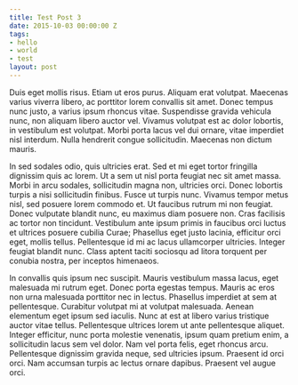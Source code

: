```yaml
---
title: Test Post 3
date: 2015-10-03 00:00:00 Z
tags:
- hello
- world
- test
layout: post
---
```


Duis eget mollis risus. Etiam ut eros purus. Aliquam erat volutpat. Maecenas varius viverra libero, ac porttitor lorem convallis sit amet. Donec tempus nunc justo, a varius ipsum rhoncus vitae. Suspendisse gravida vehicula nunc, non aliquam libero auctor vel. Vivamus volutpat est ac dolor lobortis, in vestibulum est volutpat. Morbi porta lacus vel dui ornare, vitae imperdiet nisl interdum. Nulla hendrerit congue sollicitudin. Maecenas non dictum mauris.

In sed sodales odio, quis ultricies erat. Sed et mi eget tortor fringilla dignissim quis ac lorem. Ut a sem ut nisl porta feugiat nec sit amet massa. Morbi in arcu sodales, sollicitudin magna non, ultricies orci. Donec lobortis turpis a nisi sollicitudin finibus. Fusce ut turpis nunc. Vivamus tempor metus nisl, sed posuere lorem commodo et. Ut faucibus rutrum mi non feugiat. Donec vulputate blandit nunc, eu maximus diam posuere non. Cras facilisis ac tortor non tincidunt. Vestibulum ante ipsum primis in faucibus orci luctus et ultrices posuere cubilia Curae; Phasellus eget justo lacinia, efficitur orci eget, mollis tellus. Pellentesque id mi ac lacus ullamcorper ultricies. Integer feugiat blandit nunc. Class aptent taciti sociosqu ad litora torquent per conubia nostra, per inceptos himenaeos.

In convallis quis ipsum nec suscipit. Mauris vestibulum massa lacus, eget malesuada mi rutrum eget. Donec porta egestas tempus. Mauris ac eros non urna malesuada porttitor nec in lectus. Phasellus imperdiet at sem at pellentesque. Curabitur volutpat mi at volutpat malesuada. Aenean elementum eget ipsum sed iaculis. Nunc at est at libero varius tristique auctor vitae tellus. Pellentesque ultrices lorem ut ante pellentesque aliquet. Integer efficitur, nunc porta molestie venenatis, ipsum quam pretium enim, a sollicitudin lacus sem vel dolor. Nam vel porta felis, eget rhoncus arcu. Pellentesque dignissim gravida neque, sed ultricies ipsum. Praesent id orci orci. Nam accumsan turpis ac lectus ornare dapibus. Praesent vel augue orci.
